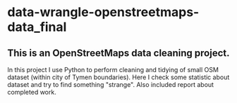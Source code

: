 # data-wrangle-openstreetmaps-data_final
## This is an OpenStreetMaps data cleaning project. 

In this project I use Python to perform cleaning and tidying of small OSM dataset (within city of Tymen boundaries).
Here I check some statistic about dataset and try to find something "strange". 
Also included report about completed work.
